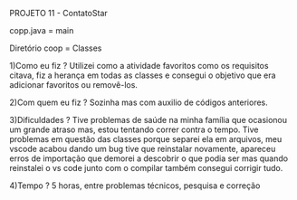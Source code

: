PROJETO 11 - ContatoStar

copp.java = main

Diretório coop = Classes

1)Como eu fiz ?
Utilizei como a atividade favoritos como os requisitos citava, fiz a herança em todas as classes e consegui o objetivo que era adicionar favoritos ou removê-los.

2)Com quem eu fiz ?
Sozinha mas com auxilio de códigos anteriores. 

3)Dificuldades ?
Tive problemas de saúde na minha família que ocasionou um grande atraso mas, estou tentando correr contra o tempo. Tive problemas em questão das classes porque separei ela em arquivos, meu vscode acabou dando um bug tive que reinstalar novamente, apareceu erros de importação que demorei a descobrir o que podia ser mas quando reinstalei o vs code junto com o compilar também consegui corrigir tudo.

4)Tempo ?
5 horas, entre problemas técnicos, pesquisa e correção
